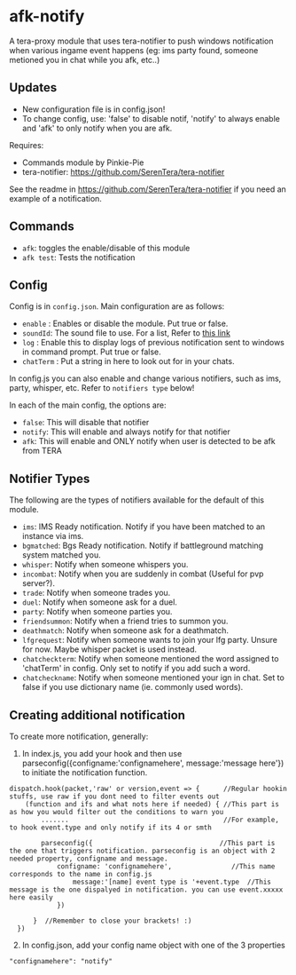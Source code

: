 # afk-notify
A tera-proxy module that uses tera-notifier to push windows notification when various ingame event happens (eg: ims party found, someone metioned you in chat while you afk, etc..)

## Updates
- New configuration file is in config.json!
- To change config, use: 'false' to disable notif, 'notify' to always enable and 'afk' to only notify when you are afk.

Requires: 
- Commands module by Pinkie-Pie
- tera-notifier: https://github.com/SerenTera/tera-notifier

See the readme in https://github.com/SerenTera/tera-notifier if you need an example of a notification.

## Commands 
- `afk`: toggles the enable/disable of this module
- `afk test`: Tests the notification
	
## Config
Config is in `config.json`. Main configuration are as follows:
- `enable` : Enables or disable the module. Put true or false.
- `soundId`: The sound file to use. For a list, Refer to [this link](https://docs.microsoft.com/en-us/previous-versions/windows/apps/hh761492(v=win.10))
- `log` : Enable this to display logs of previous notification sent to windows in command prompt. Put true or false.
- `chatTerm` : Put a string in here to look out for in your chats.

In config.js you can also enable and change various notifiers, such as ims, party, whisper, etc. Refer to `notifiers type` below!

In each of the main config, the options are:
- `false`: This will disable that notifier
- `notify`: This will enable and always notify for that notifier
- `afk`: This will enable and ONLY notify when user is detected to be afk from TERA

## Notifier Types
The following are the types of notifiers available for the default of this module.
- `ims`: IMS Ready notification. Notify if you have been matched to an instance via ims.
- `bgmatched`: Bgs Ready notification. Notify if battleground matching system matched you.
- `whisper`: Notify when someone whispers you.
- `incombat`: Notify when you are suddenly in combat (Useful for pvp server?).
- `trade`: Notify when someone trades you.
- `duel`: Notify when someone ask for a duel.
- `party`: Notify when someone parties you.
- `friendsummon`: Notify when a friend tries to summon you.
- `deathmatch`: Notify when someone ask for a deathmatch.
- `lfgrequest`: Notify when someone wants to join your lfg party. Unsure for now. Maybe whisper packet is used instead.
- `chatcheckterm`: Notify when someone mentioned the word assigned to 'chatTerm' in config. Only set to notify if you add such a word.
- `chatcheckname`: Notify when someone mentioned your ign in chat. Set to false if you use dictionary name (ie. commonly used words).

## Creating additional notification
To create more notification, generally:

1. In index.js, you add your hook and then use parseconfig({configname:'confignamehere', message:'message here'}) to initiate the notification function. 
```
dispatch.hook(packet,'raw' or version,event => {      //Regular hookin stuffs, use raw if you dont need to filter events out
    (function and ifs and what nots here if needed) { //This part is as how you would filter out the conditions to warn you
        .......                                       //For example, to hook event.type and only notify if its 4 or smth
        
        parseconfig({                                //This part is the one that triggers notification. parseconfig is an object with 2 needed property, configname and message.
			configname: 'confignamehere',               //This name corresponds to the name in config.js
		    	message:'[name] event type is '+event.type  //This message is the one dispalyed in notification. you can use event.xxxxx here easily
		    })
         
      }  //Remember to close your brackets! :)
  })    
```
2. In config.json, add your config name object with one of the 3 properties
```
"confignamehere": "notify" 
```
